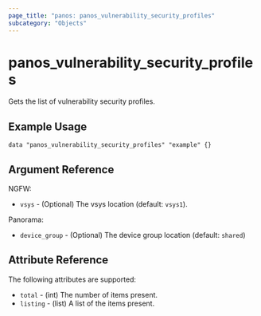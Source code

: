 ```yaml
---
page_title: "panos: panos_vulnerability_security_profiles"
subcategory: "Objects"
---
```


# panos_vulnerability_security_profiles

Gets the list of vulnerability security profiles.


## Example Usage

```hcl
data "panos_vulnerability_security_profiles" "example" {}
```


## Argument Reference

NGFW:

* `vsys` - (Optional) The vsys location (default: `vsys1`).

Panorama:

* `device_group` - (Optional) The device group location (default: `shared`)


## Attribute Reference

The following attributes are supported:

* `total` - (int) The number of items present.
* `listing` - (list) A list of the items present.
